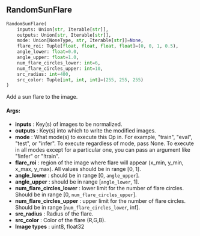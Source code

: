 ## RandomSunFlare
```python
RandomSunFlare(
	inputs: Union[str, Iterable[str]],
	outputs: Union[str, Iterable[str]],
	mode: Union[NoneType, str, Iterable[str]]=None,
	flare_roi: Tuple[float, float, float, float]=(0, 0, 1, 0.5),
	angle_lower: float=0.0,
	angle_upper: float=1.0,
	num_flare_circles_lower: int=6,
	num_flare_circles_upper: int=10,
	src_radius: int=400,
	src_color: Tuple[int, int, int]=(255, 255, 255)
)
```
Add a sun flare to the image.


#### Args:

* **inputs** :  Key(s) of images to be normalized.
* **outputs** :  Key(s) into which to write the modified images.
* **mode** :  What mode(s) to execute this Op in. For example, "train", "eval", "test", or "infer". To execute        regardless of mode, pass None. To execute in all modes except for a particular one, you can pass an argument        like "!infer" or "!train".
* **flare_roi** :  region of the image where flare will appear (x_min, y_min, x_max, y_max). All values should be        in range [0, 1].
* **angle_lower** :  should be in range [0, `angle_upper`].
* **angle_upper** :  should be in range [`angle_lower`, 1].
* **num_flare_circles_lower** :  lower limit for the number of flare circles.        Should be in range [0, `num_flare_circles_upper`].
* **num_flare_circles_upper** :  upper limit for the number of flare circles.        Should be in range [`num_flare_circles_lower`, inf].
* **src_radius** :  Radius of the flare.
* **src_color** :  Color of the flare (R,G,B).
* **Image types** :     uint8, float32